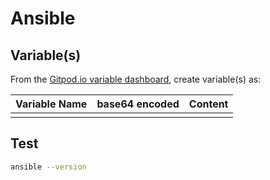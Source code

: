 # Ansible

## Variable(s)

From the [Gitpod.io variable dashboard](https://gitpod.io/variables), create variable(s) as:

| Variable Name  | base64 encoded | Content
|---|---|---
|   |   |  

## Test

```bash
ansible --version
``` 
